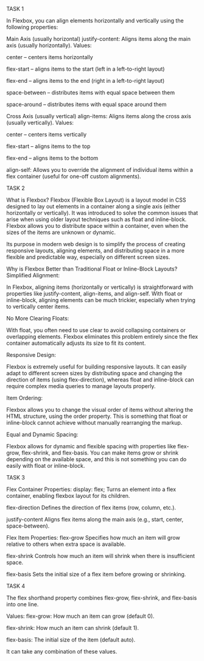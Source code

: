 TASK 1

In Flexbox, you can align elements horizontally and vertically using the following properties:

Main Axis (usually horizontal)
justify-content: Aligns items along the main axis (usually horizontally).
Values:

  center – centers items horizontally

  flex-start – aligns items to the start (left in a left-to-right layout)

  flex-end – aligns items to the end (right in a left-to-right layout)

  space-between – distributes items with equal space between them

  space-around – distributes items with equal space around them

Cross Axis (usually vertical)
align-items: Aligns items along the cross axis (usually vertically).
Values:

  center – centers items vertically

  flex-start – aligns items to the top

  flex-end – aligns items to the bottom

  align-self: Allows you to override the alignment of individual items within a flex container (useful for one-off custom alignments).

TASK 2

What is Flexbox?
Flexbox (Flexible Box Layout) is a layout model in CSS designed to lay out elements in a container along a single axis (either horizontally or vertically). It was introduced to solve the common issues that arise when using older layout techniques such as float and inline-block. Flexbox allows you to distribute space within a container, even when the sizes of the items are unknown or dynamic.

  Its purpose in modern web design is to simplify the process of creating responsive layouts, aligning elements, and distributing space in a more flexible and predictable way, especially on   different screen sizes.

  Why is Flexbox Better than Traditional Float or Inline-Block Layouts?
Simplified Alignment:

  In Flexbox, aligning items (horizontally or vertically) is straightforward with properties like justify-content, align-items, and align-self. With float or inline-block, aligning elements can be much trickier, especially when trying to vertically center items.

  No More Clearing Floats:

  With float, you often need to use clear to avoid collapsing containers or overlapping elements. Flexbox eliminates this problem entirely since the flex container automatically adjusts its size to fit its content.

Responsive Design:

  Flexbox is extremely useful for building responsive layouts. It can easily adapt to different screen sizes by distributing space and changing the direction of items (using flex-direction), whereas float and inline-block can require complex media queries to manage layouts properly.

Item Ordering:

  Flexbox allows you to change the visual order of items without altering the HTML structure, using the order property. This is something that float or inline-block cannot achieve without manually rearranging the markup.

Equal and Dynamic Spacing:

  Flexbox allows for dynamic and flexible spacing with properties like flex-grow, flex-shrink, and flex-basis. You can make items grow or shrink depending on the available space, and this is not something you can do easily with float or inline-block.

TASK 3

Flex Container Properties:
display: flex;
Turns an element into a flex container, enabling flexbox layout for its children.

flex-direction
Defines the direction of flex items (row, column, etc.).

justify-content
Aligns flex items along the main axis (e.g., start, center, space-between).

Flex Item Properties:
flex-grow
Specifies how much an item will grow relative to others when extra space is available.

flex-shrink
Controls how much an item will shrink when there is insufficient space.

flex-basis
Sets the initial size of a flex item before growing or shrinking.



TASK 4

The flex shorthand property combines flex-grow, flex-shrink, and flex-basis into one line.

Values:
flex-grow: How much an item can grow (default 0).

flex-shrink: How much an item can shrink (default 1).

flex-basis: The initial size of the item (default auto).

It can take any combination of these values.
